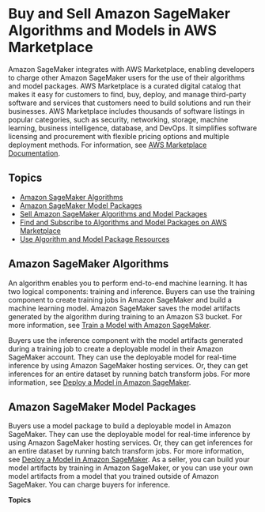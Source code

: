 # Buy and Sell Amazon SageMaker Algorithms and Models in AWS Marketplace<a name="sagemaker-marketplace"></a>

Amazon SageMaker integrates with AWS Marketplace, enabling developers to charge other Amazon SageMaker users for the use of their algorithms and model packages\. AWS Marketplace is a curated digital catalog that makes it easy for customers to find, buy, deploy, and manage third\-party software and services that customers need to build solutions and run their businesses\. AWS Marketplace includes thousands of software listings in popular categories, such as security, networking, storage, machine learning, business intelligence, database, and DevOps\. It simplifies software licensing and procurement with flexible pricing options and multiple deployment methods\. For information, see [AWS Marketplace Documentation](https://docs.aws.amazon.com/marketplace/index.html#lang/en_us)\.

## Topics<a name="sagemaker-marketplace-topics"></a>
+ [Amazon SageMaker Algorithms](#sagemaker-mkt-algorithm)
+ [Amazon SageMaker Model Packages](#sagemaker-mkt-model-package)
+ [Sell Amazon SageMaker Algorithms and Model Packages](sagemaker-marketplace-sell.md)
+ [Find and Subscribe to Algorithms and Model Packages on AWS Marketplace](sagemaker-mkt-find-subscribe.md)
+ [Use Algorithm and Model Package Resources](sagemaker-mkt-buy.md)

## Amazon SageMaker Algorithms<a name="sagemaker-mkt-algorithm"></a>

An algorithm enables you to perform end\-to\-end machine learning\. It has two logical components: training and inference\. Buyers can use the training component to create training jobs in Amazon SageMaker and build a machine learning model\. Amazon SageMaker saves the model artifacts generated by the algorithm during training to an Amazon S3 bucket\. For more information, see [Train a Model with Amazon SageMaker](how-it-works-training.md)\.

Buyers use the inference component with the model artifacts generated during a training job to create a deployable model in their Amazon SageMaker account\. They can use the deployable model for real\-time inference by using Amazon SageMaker hosting services\. Or, they can get inferences for an entire dataset by running batch transform jobs\. For more information, see [Deploy a Model in Amazon SageMaker](how-it-works-deployment.md)\.

## Amazon SageMaker Model Packages<a name="sagemaker-mkt-model-package"></a>

Buyers use a model package to build a deployable model in Amazon SageMaker\. They can use the deployable model for real\-time inference by using Amazon SageMaker hosting services\. Or, they can get inferences for an entire dataset by running batch transform jobs\. For more information, see [Deploy a Model in Amazon SageMaker](how-it-works-deployment.md)\. As a seller, you can build your model artifacts by training in Amazon SageMaker, or you can use your own model artifacts from a model that you trained outside of Amazon SageMaker\. You can charge buyers for inference\.

**Topics**